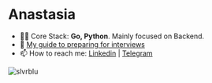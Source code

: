 <h1 align="left"> Anastasia</h1>

- 👩‍💻 Core Stack: **Go, Python**. Mainly focused on Backend.
- 💙 <a href="https://ambiguous-airmail-2ed.notion.site/Golang-92aed3d4360f469aad2a3ed1e40ba734"  target="blank"> My guide to preparing for interviews</a>
- 📫 How to reach me: <a href="https://www.linkedin.com/in/boshnyakovich/"  target="blank">Linkedin</a> | <a href="https://t.me/slvrblue"  target="blank">Telegram</a> 

<p>&nbsp;<img align="left" src="https://github-readme-stats.vercel.app/api?username=slvrblue&show_icons=true&hide_title=true" alt="slvrblu" /></p>

